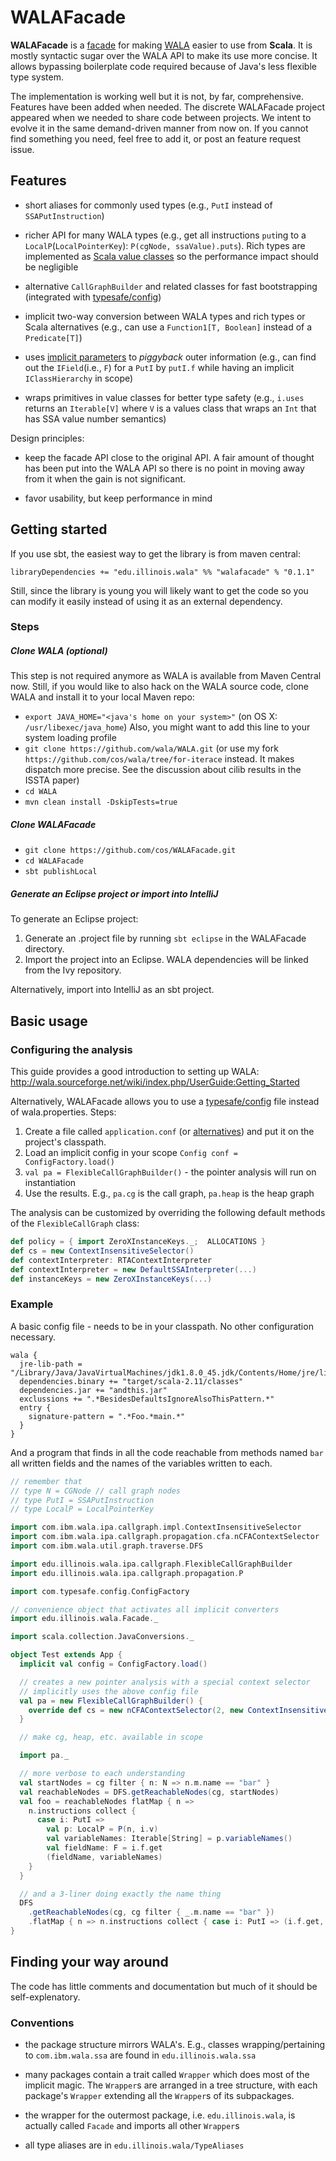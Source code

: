 # WALAFacade

**WALAFacade** is a [facade](http://en.wikipedia.org/wiki/Facade_pattern) for making [WALA](http://wala.sourceforge.net) easier to use from **Scala**.
It is mostly syntactic sugar over the WALA API to make its use more concise. It allows bypassing boilerplate code required because of Java's less flexible type system.

The implementation is working well but it is not, by far, comprehensive. Features have been added when needed. The discrete WALAFacade project appeared when we needed to share code between projects.
We intent to evolve it in the same demand-driven manner from now on. If you cannot find something you need, feel free to add it, or post an feature request issue.

## Features

- short aliases for commonly used types (e.g., `PutI` instead of `SSAPutInstruction`)

- richer API for many WALA types (e.g., get all instructions `put`ing to a `LocalP`(`LocalPointerKey`): `P(cgNode, ssaValue).puts`). 
    Rich types are implemented as [Scala value classes](http://docs.scala-lang.org/sips/pending/value-classes.html) so the performance impact should be negligible

- alternative `CallGraphBuilder` and related classes for fast bootstrapping (integrated with [typesafe/config](https://github.com/typesafehub/config))

- implicit two-way conversion between WALA types and rich types or Scala alternatives (e.g., can use a `Function1[T, Boolean]` instead of a `Predicate[T]`)

- uses [implicit parameters](http://www.scala-lang.org/node/114) to *piggyback* outer information (e.g., can find out the `IField`(i.e., `F`) for a `PutI` by `putI.f` while having an implicit `IClassHierarchy` in scope)

- wraps primitives in value classes for better type safety (e.g., `i.uses` returns an `Iterable[V]` where `V` is a values class that wraps an `Int` that has SSA value number semantics)

Design principles:
- keep the facade API close to the original API. A fair amount of thought has been put into the WALA API so there is no point in moving away from it when the gain is not significant. 

- favor usability, but keep performance in mind

## Getting started

If you use sbt, the easiest way to get the library is from maven central:
```
libraryDependencies += "edu.illinois.wala" %% "walafacade" % "0.1.1"
```

Still, since the library is young you will likely want to get the code so you can modify it easily instead of using it as an external dependency.

### Steps

##### Clone WALA (optional)

This step is not required anymore as WALA is available from Maven Central now. Still, if you would like to also hack on the WALA source code, clone WALA and install it to your local Maven repo:

 - `export JAVA_HOME="<java's home on your system>"` (on OS X: `/usr/libexec/java_home`) Also, you might want to add this line to your system loading profile
 - `git clone https://github.com/wala/WALA.git` (or use my fork `https://github.com/cos/wala/tree/for-iterace` instead. It makes dispatch more precise. See the discussion about cilib results in the ISSTA paper)
 - `cd WALA`
 - `mvn clean install -DskipTests=true` 
    
##### Clone WALAFacade 
 - `git clone https://github.com/cos/WALAFacade.git`
 - `cd WALAFacade`
 - `sbt publishLocal`

##### Generate an Eclipse project or import into IntelliJ

To generate an Eclipse project:

1. Generate an .project file by running `sbt eclipse` in the WALAFacade directory.
2. Import the project into an Eclipse. WALA dependencies will be linked from the Ivy repository.

Alternatively, import into IntelliJ as an sbt project.

## Basic usage

### Configuring the analysis

This guide provides a good introduction to setting up WALA: http://wala.sourceforge.net/wiki/index.php/UserGuide:Getting_Started

Alternatively, WALAFacade allows you to use a [typesafe/config](https://github.com/typesafehub/config) file instead of wala.properties. Steps:

1. Create a file called `application.conf` (or [alternatives](https://github.com/typesafehub/config#standard-behavior)) and put it on the project's classpath. 
2. Load an implicit config in your scope `Config conf = ConfigFactory.load()`
3. `val pa = FlexibleCallGraphBuilder()` - the pointer analysis will run on instantiation
4. Use the results. E.g., `pa.cg` is the call graph, `pa.heap` is the heap graph

The analysis can be customized by overriding the following default methods of the `FlexibleCallGraph` class:
```scala
def policy = { import ZeroXInstanceKeys._;  ALLOCATIONS }
def cs = new ContextInsensitiveSelector()
def contextInterpreter: RTAContextInterpreter
def contextInterpreter = new DefaultSSAInterpreter(...)
def instanceKeys = new ZeroXInstanceKeys(...)
```

### Example

A basic config file - needs to be in your classpath. No other configuration necessary.
```
wala {
  jre-lib-path = "/Library/Java/JavaVirtualMachines/jdk1.8.0_45.jdk/Contents/Home/jre/lib/rt.jar"
  dependencies.binary += "target/scala-2.11/classes"
  dependencies.jar += "andthis.jar"
  exclussions += ".*BesidesDefaultsIgnoreAlsoThisPattern.*"
  entry {
    signature-pattern = ".*Foo.*main.*"
  }
}
```

And a program that finds in all the code reachable from methods named `bar` all written fields and the names of the variables written to each.

```scala
// remember that 
// type N = CGNode // call graph nodes
// type PutI = SSAPutInstruction
// type LocalP = LocalPointerKey

import com.ibm.wala.ipa.callgraph.impl.ContextInsensitiveSelector
import com.ibm.wala.ipa.callgraph.propagation.cfa.nCFAContextSelector
import com.ibm.wala.util.graph.traverse.DFS

import edu.illinois.wala.ipa.callgraph.FlexibleCallGraphBuilder
import edu.illinois.wala.ipa.callgraph.propagation.P

import com.typesafe.config.ConfigFactory

// convenience object that activates all implicit converters
import edu.illinois.wala.Facade._

import scala.collection.JavaConversions._

object Test extends App {
  implicit val config = ConfigFactory.load()

  // creates a new pointer analysis with a special context selector
  // implicitly uses the above config file
  val pa = new FlexibleCallGraphBuilder() {
    override def cs = new nCFAContextSelector(2, new ContextInsensitiveSelector());
  }

  // make cg, heap, etc. available in scope

  import pa._

  // more verbose to each understanding
  val startNodes = cg filter { n: N => n.m.name == "bar" }
  val reachableNodes = DFS.getReachableNodes(cg, startNodes)
  val foo = reachableNodes flatMap { n =>
    n.instructions collect {
      case i: PutI =>
        val p: LocalP = P(n, i.v)
        val variableNames: Iterable[String] = p.variableNames()
        val fieldName: F = i.f.get
        (fieldName, variableNames)
    }
  }

  // and a 3-liner doing exactly the name thing
  DFS
    .getReachableNodes(cg, cg filter { _.m.name == "bar" })
    .flatMap { n => n.instructions collect { case i: PutI => (i.f.get, P(n, i.v).variableNames()) } }
}
```

## Finding your way around

The code has little comments and documentation but much of it should be self-explenatory. 

### Conventions

- the package structure mirrors WALA's. E.g., classes wrapping/pertaining to `com.ibm.wala.ssa` are found in `edu.illinois.wala.ssa`

- many packages contain a trait called `Wrapper` which does most of the implicit magic. The `Wrapper`s are arranged in a tree structure, with each package's `Wrapper` extending all the `Wrapper`s of its subpackages.  

- the wrapper for the outermost package, i.e. `edu.illinois.wala`, is actually called `Facade` and imports all other `Wrapper`s

- all type aliases are in `edu.illinois.wala/TypeAliases`

